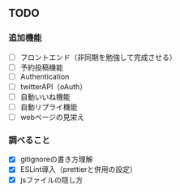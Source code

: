 ## TODO

### 追加機能
- [ ] フロントエンド（非同期を勉強して完成させる）
- [ ] 予約投稿機能
- [ ] Authentication
- [ ] twitterAPI（oAuth）
- [ ] 自動いいね機能
- [ ] 自動リプライ機能
- [ ] webページの見栄え

### 調べること
- [x] gitignoreの書き方理解
- [x] ESLint導入（prettierと併用の設定）
- [x] jsファイルの隠し方
